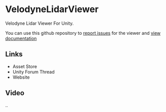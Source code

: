 # VelodyneLidarViewer
Velodyne Lidar Viewer For Unity.

You can use this github repository to [report issues](https://github.com/unitycoder/VelodyneLidarViewer/issues) for the viewer and [view documentation](https://github.com/unitycoder/VelodyneLidarViewer/wiki)

## Links
- Asset Store
- Unity Forum Thread
- Website

## Video
..
